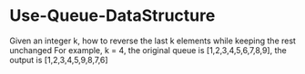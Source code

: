 # Use-Queue-DataStructure

Given an integer k, how to reverse the last k elements while keeping the rest unchanged
For example, k = 4, the original queue is [1,2,3,4,5,6,7,8,9], the output is [1,2,3,4,5,9,8,7,6]